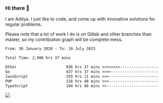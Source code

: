 ### Hi there 👋

I am Aditya. I just like to code, and come up with innovative solutions for regular problems.

Please note that a lot of work I do is on Gitlab and other branches than master, so my contribution graph will be complete mess.

<!--START_SECTION:waka-->

```txt
From: 30 January 2020 - To: 19 July 2025

Total Time: 2,906 hrs 37 mins

Other                      936 hrs 37 mins >>>>>>>>-----------------   32.22 %
Go                         437 hrs 37 mins >>>>---------------------   15.06 %
JavaScript                 359 hrs 11 mins >>>----------------------   12.36 %
PHP                        318 hrs 48 mins >>>----------------------   10.97 %
TypeScript                 194 hrs 46 mins >>-----------------------   06.70 %
```

<!--END_SECTION:waka-->

![](https://komarev.com/ghpvc/?username=BrainBuzzer)
